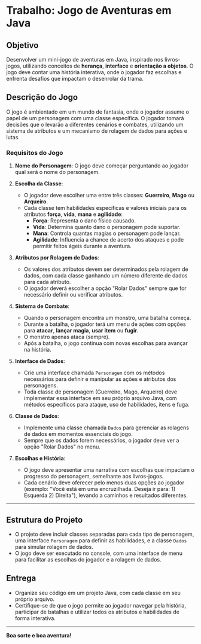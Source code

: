# Trabalho: Jogo de Aventuras em Java

## Objetivo

Desenvolver um mini-jogo de aventuras em Java, inspirado nos livros-jogos, utilizando conceitos de **herança**, **interface** e **orientação a objetos**. O jogo deve contar uma história interativa, onde o jogador faz escolhas e enfrenta desafios que impactam o desenrolar da trama.

## Descrição do Jogo

O jogo é ambientado em um mundo de fantasia, onde o jogador assume o papel de um personagem com uma classe específica. O jogador tomará decisões que o levarão a diferentes cenários e combates, utilizando um sistema de atributos e um mecanismo de rolagem de dados para ações e lutas. 

### Requisitos do Jogo

1. **Nome do Personagem**: O jogo deve começar perguntando ao jogador qual será o nome do personagem.
  
2. **Escolha da Classe**:
   - O jogador deve escolher uma entre três classes: **Guerreiro**, **Mago** ou **Arqueiro**.
   - Cada classe tem habilidades específicas e valores iniciais para os atributos **força**, **vida**, **mana** e **agilidade**:
     - **Força**: Representa o dano físico causado.
     - **Vida**: Determina quanto dano o personagem pode suportar.
     - **Mana**: Controla quantas magias o personagem pode lançar.
     - **Agilidade**: Influencia a chance de acerto dos ataques e pode permitir feitos ágeis durante a aventura.

3. **Atributos por Rolagem de Dados**:
   - Os valores dos atributos devem ser determinados pela rolagem de dados, com cada classe ganhando um número diferente de dados para cada atributo.
   - O jogador deverá escolher a opção "Rolar Dados" sempre que for necessário definir ou verificar atributos.

4. **Sistema de Combate**:
   - Quando o personagem encontra um monstro, uma batalha começa.
   - Durante a batalha, o jogador terá um menu de ações com opções para **atacar**, **lançar magia**, **usar item** ou **fugir**.
   - O monstro apenas ataca (sempre).
   - Após a batalha, o jogo continua com novas escolhas para avançar na história.

5. **Interface de Dados**:
   - Crie uma interface chamada `Personagem` com os métodos necessários para definir e manipular as ações e atributos dos personagens.
   - Toda classe de personagem (Guerreiro, Mago, Arqueiro) deve implementar essa interface em seu próprio arquivo Java, com métodos específicos para ataque, uso de habilidades, itens e fuga.

6. **Classe de Dados**:
   - Implemente uma classe chamada `Dados` para gerenciar as rolagens de dados em momentos essenciais do jogo.
   - Sempre que os dados forem necessários, o jogador deve ver a opção "Rolar Dados" no menu.

7. **Escolhas e História**:
   - O jogo deve apresentar uma narrativa com escolhas que impactam o progresso do personagem, semelhante aos livros-jogos.
   - Cada cenário deve oferecer pelo menos duas opções ao jogador (exemplo: "Você está em uma encruzilhada. Deseja ir para: 1) Esquerda 2) Direita"), levando a caminhos e resultados diferentes.

---

## Estrutura do Projeto

- O projeto deve incluir classes separadas para cada tipo de personagem, uma interface `Personagem` para definir as habilidades, e a classe `Dados` para simular rolagem de dados.
- O jogo deve ser executado no console, com uma interface de menu para facilitar as escolhas do jogador e a rolagem de dados.

## Entrega

- Organize seu código em um projeto Java, com cada classe em seu próprio arquivo.
- Certifique-se de que o jogo permite ao jogador navegar pela história, participar de batalhas e utilizar todos os atributos e habilidades de forma interativa.

---

**Boa sorte e boa aventura!**